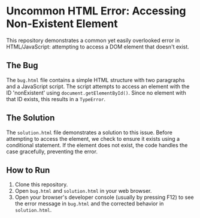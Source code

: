 # Uncommon HTML Error: Accessing Non-Existent Element

This repository demonstrates a common yet easily overlooked error in HTML/JavaScript: attempting to access a DOM element that doesn't exist.

## The Bug
The `bug.html` file contains a simple HTML structure with two paragraphs and a JavaScript script.  The script attempts to access an element with the ID 'nonExistent' using `document.getElementById()`. Since no element with that ID exists, this results in a `TypeError`.

## The Solution
The `solution.html` file demonstrates a solution to this issue.  Before attempting to access the element, we check to ensure it exists using a conditional statement. If the element does not exist, the code handles the case gracefully, preventing the error.

## How to Run
1. Clone this repository.
2. Open `bug.html` and `solution.html` in your web browser. 
3. Open your browser's developer console (usually by pressing F12) to see the error message in `bug.html` and the corrected behavior in `solution.html`.